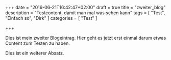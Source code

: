+++
date = "2016-06-21T16:42:47+02:00"
draft = true
title = "zweiter_blog"
description = "Testcontent, damit man mal was sehen kann"
tags = [ "Test", "Einfach so", "Dirk" ]
categories = [ "Test" ]

+++

Dies ist mein zweiter Blogeintrag. Hier geht es jetzt erst einmal darum etwas Content zum Testen zu haben.

Dies ist ein weiterer Absatz.
